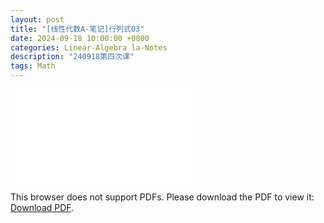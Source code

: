 ```yaml
---
layout: post
title: "[线性代数A-笔记]行列式03"
date: 2024-09-18 10:00:00 +0800
categories: Linear-Algebra la-Notes
description: "240918第四次课"
tags: Math
---
```

<object data="{{ site.url }}/assets/pdfs/la-04.pdf" type="application/pdf" width="700px" height="700px">
    <embed src="{{ site.url }}/assets/pdfs/la-04.pdf">
        <p>This browser does not support PDFs. Please download the PDF to view it: <a href="{{ site.url }}/assets/pdfs/la-04.pdf">Download PDF</a>.</p>
    </embed>
</object>